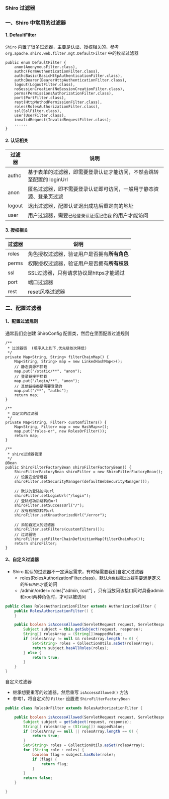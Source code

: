 ###  Shiro 过滤器
### 一、Shiro 中常用的过滤器
#### 1. DefaultFilter
`Shiro` 内置了很多过滤器，主要是认证、授权相关的，参考 `org.apache.shiro.web.filter.mgt.DefaultFilter` 
中的枚举过滤器

```
public enum DefaultFilter {
    anon(AnonymousFilter.class),
    authc(FormAuthenticationFilter.class),
    authcBasic(BasicHttpAuthenticationFilter.class),
    authcBearer(BearerHttpAuthenticationFilter.class),
    logout(LogoutFilter.class),
    noSessionCreation(NoSessionCreationFilter.class),
    perms(PermissionsAuthorizationFilter.class),
    port(PortFilter.class),
    rest(HttpMethodPermissionFilter.class),
    roles(RolesAuthorizationFilter.class),
    ssl(SslFilter.class),
    user(UserFilter.class),
    invalidRequest(InvalidRequestFilter.class);
    ......
}
```

#### 2. 认证相关
| 过滤器  | 说明                                                         |
| ------ | ------------------------------------------------------------ | 
| authc  | 基于表单的过滤器，即需要登录认证才能访问，不然会跳转至配置的 loginUrl | 
| anon   | 匿名过滤器，即不需要登录认证即可访问，一般用于静态资源、登录页过滤 |
| logout | 退出过滤器，配置认证退出成功后重定向的地址  |
| user   | 用户过滤器，需要`已经登录认证`或`记住我` 的用户才能访问   |


#### 3. 授权相关
| 过滤器  | 说明                                                         |
| ------ | ------------------------------------------------------------ | 
| roles  | 角色授权过滤器，验证用户是否拥有**所有角色**  | 
| perms  | 权限授权过滤器，验证用户是否拥有**所有权限** | 
| ssl    | SSL过滤器，只有请求协议是https才能通过 | 
| port    | 端口过滤器 | 
| rest    | reset风格过滤器 | 

 
### 二、配置过滤器
#### 1、配置过滤规则
通常我们会创建 ShiroConfig 配置类，然后在里面配置过滤规则

```
/**
 * 过滤器链  (顺序从上到下,优先级依次降低)
 */
private Map<String, String> filterChainMap() {
    Map<String, String> map = new LinkedHashMap<>();
    // 静态资源不拦截
    map.put("/static/**", "anon");
    // 登录链接不拦截
    map.put("/login/**", "anon");
    // 其他链接都是需要登录的
    map.put("/**", "authc");
    return map;
}

/**
 * 自定义的过滤器
 */
private Map<String, Filter> customfilters() {
    Map<String, Filter> map = new HashMap<>();
    map.put("roles-or", new RolesOrFilter());
    return map;
}

/**
 * shiro过滤器管理
 */
@Bean
public ShiroFilterFactoryBean shiroFilterFactoryBean() {
    ShiroFilterFactoryBean shiroFilter = new ShiroFilterFactoryBean();
    // 设置安全管理器
    shiroFilter.setSecurityManager(defaultWebSecurityManager());

    // 默认的登陆访问url
    shiroFilter.setLoginUrl("/login");
    // 登陆成功后跳转的url
    shiroFilter.setSuccessUrl("/");
    // 没有权限跳转的url
    shiroFilter.setUnauthorizedUrl("/error");

    // 添加自定义的过滤器
    shiroFilter.setFilters(customfilters());
    // 过滤器链
    shiroFilter.setFilterChainDefinitionMap(filterChainMap());
    return shiroFilter;
}
```


#### 2、自定义过滤器
* Shiro 默认的过滤器不一定满足需求，有时候需要我们自定义过滤器
    * roles(RolesAuthorizationFilter.class)，默认`角色权限过滤器`需要满足定义的`所有角色`才能访问
    * /admin/order= roles["admin, root"] ，只有当放问该接口同时具备admin和root两种角色时，才可以被访问
    
```java
public class RolesAuthorizationFilter extends AuthorizationFilter {
    public RolesAuthorizationFilter() {
    }

    public boolean isAccessAllowed(ServletRequest request, ServletResponse response, Object mappedValue) throws IOException {
        Subject subject = this.getSubject(request, response);
        String[] rolesArray = (String[])mappedValue;
        if (rolesArray != null && rolesArray.length != 0) {
            Set<String> roles = CollectionUtils.asSet(rolesArray);
            return subject.hasAllRoles(roles);
        } else {
            return true;
        }
    }
}
```

自定义过滤器
* 继承想要重写的过滤器，然后重写 `isAccessAllowed()` 方法
* 参考1，将自定义的 `Filter` 设置进 `ShiroFilterFactoryBean`

```java 
public class RolesOrFilter extends RolesAuthorizationFilter {

    public boolean isAccessAllowed(ServletRequest request, ServletResponse response, Object mappedValue) throws IOException {
        Subject subject = getSubject(request, response);
        String[] rolesArray = (String[]) mappedValue;
        if (rolesArray == null || rolesArray.length == 0) {
            return true;
        }
        Set<String> roles = CollectionUtils.asSet(rolesArray);
        for (String role : roles) {
            boolean flag = subject.hasRole(role);
            if (flag) {
                return flag;
            }
        }
        return false;
    }

}
```


 
